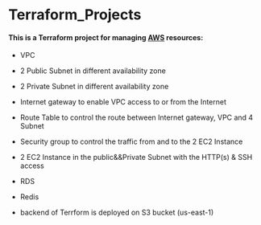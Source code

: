 # Terraform_Projects

#### This is a Terraform project for managing [AWS](https://docs.aws.amazon.com/) resources:

 -  VPC

 -  2 Public Subnet in different availability zone

 -  2 Private Subnet in different availability zone

 -  Internet gateway to enable VPC access to or from the Internet

 -  Route Table to control the route between Internet gateway, VPC and 4 Subnet
 
 -  Security group to control the traffic from and to the 2 EC2 Instance
 
 -  2 EC2 Instance in the public&&Private Subnet with the HTTP(s) & SSH access
 
 -  RDS

 -  Redis

 -  backend of Terrform is deployed on S3 bucket (us-east-1)
